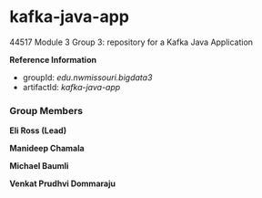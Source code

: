 # kafka-java-app
44517 Module 3 Group 3: repository for a Kafka Java Application

**Reference Information**
- groupId: *edu.nwmissouri.bigdata3*
- artifactId: *kafka-java-app*

### Group Members
**Eli Ross (Lead)**

**Manideep Chamala**

**Michael Baumli**

**Venkat Prudhvi Dommaraju**
